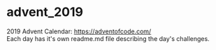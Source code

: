 # advent_2019

2019 Advent Calendar: <https://adventofcode.com/>  
Each day has it's own readme.md file describing the day's challenges.  